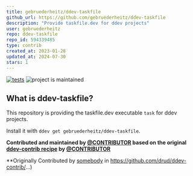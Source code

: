 ```yaml
---
title: gebruederheitz/ddev-taskfile
github_url: https://github.com/gebruederheitz/ddev-taskfile
description: "Provide taskfile.dev for ddev projects"
user: gebruederheitz
repo: ddev-taskfile
repo_id: 594339485
type: contrib
created_at: 2023-01-28
updated_at: 2024-07-30
stars: 1
---
```


[![tests](https://github.com/gebruederheitz/ddev-taskfile/actions/workflows/tests.yml/badge.svg)](https://github.com/gebruederheitz/ddev-taskfile/actions/workflows/tests.yml) ![project is maintained](https://img.shields.io/maintenance/yes/2024.svg)

## What is ddev-taskfile?

This repository is providing the taskfile.dev executable `task` for ddev projects.

Install it with `ddev get gebruederheitz/ddev-taskfile`.


**Contributed and maintained by [@CONTRIBUTOR](https://github.com/CONTRIBUTOR) based on the original [ddev-contrib recipe](https://github.com/drud/ddev-contrib/tree/master/docker-compose-services/RECIPE) by [@CONTRIBUTOR](https://github.com/CONTRIBUTOR)**

**Originally Contributed by [somebody](https://github.com/somebody) in https://github.com/drud/ddev-contrib/...)
